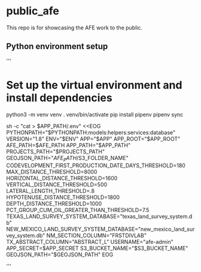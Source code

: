 # public_afe
This repo is for showcasing the AFE work to the public.

## Python environment setup
'''
# Set up the virtual environment and install dependencies
python3 -m venv venv
. venv/bin/activate
pip install pipenv
pipenv sync

sh -c "cat > $APP_PATH/.env" <<EOG
        PYTHONPATH="$PYTHONPATH:models:helpers:services:database"
        VERSION="1.8"
        ENV="$ENV"
        APP="$APP"
        APP_ROOT="$APP_ROOT"
        AFE_PATH=$AFE_PATH
        APP_PATH="$APP_PATH"
        PROJECTS_PATH="$PROJECTS_PATH"
        GEOJSON_PATH="$AFE_PATH/$S3_FOLDER_NAME"
        CODEVELOPMENT_FIRST_PRODUCTION_DATE_DAYS_THRESHOLD=180
        MAX_DISTANCE_THRESHOLD=8000
        HORIZONTAL_DISTANCE_THRESHOLD=1600
        VERTICAL_DISTANCE_THRESHOLD=500
        LATERAL_LENGTH_THRESHOLD=.8
        HYPOTENUSE_DISTANCE_THRESHOLD=1800
        DEPTH_DISTANCE_THRESHOLD=1000
        PCT_GROUP_CUM_OIL_GREATER_THAN_THRESHOLD=7.5
        TEXAS_LAND_SURVEY_SYSTEM_DATABASE="texas_land_survey_system.db"
        NEW_MEXICO_LAND_SURVEY_SYSTEM_DATABASE="new_mexico_land_survey_system.db"
        NM_SECTION_COLUMN="FRSTDIVLAB"
        TX_ABSTRACT_COLUMN="ABSTRACT_L"
        USERNAME="afe-admin"
        APP_SECRET=$APP_SECRET
        S3_BUCKET_NAME="$S3_BUCKET_NAME"
        GEOJSON_PATH="$GEOJSON_PATH"
        EOG

'''
